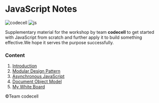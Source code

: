 # JavaScript Notes

![codecell](https://img.shields.io/badge/created--by-codecell-yellowgreen.svg)
![js](https://img.shields.io/badge/language-JS-yellow.svg)


Supplementary material for the workshop by team **codecell** to get started with JavaScript from scratch and further apply it to build something effective.We hope it serves the purpose successfully.

### Content
1. [Introduction](./Basic-Javascript)
2. [Modular Design Pattern](./Modular-Javascript)
3. [Asynchronous JavaScript](./Asynchronous_Javascript)
4. [Document Object Model](./DOM)
5. [My White Board](#)
<p align="center">
  <div class="footer">
            &copy;Team codecell
        </div>
</p>
